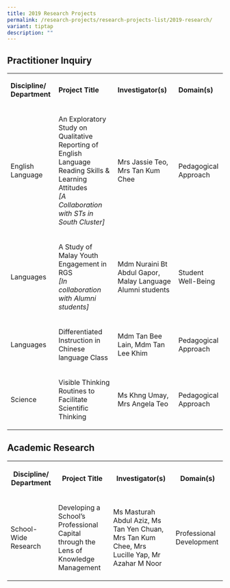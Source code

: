 ```yaml
---
title: 2019 Research Projects
permalink: /research-projects/research-projects-list/2019-research/
variant: tiptap
description: ""
---
```

<h2>Practitioner Inquiry</h2>
<table style="minWidth: 100px">
<colgroup>
<col>
<col>
<col>
<col>
</colgroup>
<tbody>
<tr>
<td rowspan="1" colspan="1">
<p><strong>Discipline/ Department</strong>
</p>
</td>
<td rowspan="1" colspan="1">
<p><strong>Project Title</strong>
</p>
</td>
<td rowspan="1" colspan="1">
<p><strong>Investigator(s)</strong>
</p>
</td>
<td rowspan="1" colspan="1">
<p><strong>Domain(s)</strong>
</p>
</td>
</tr>
<tr>
<td rowspan="1" colspan="1">
<p>English Language</p>
</td>
<td rowspan="1" colspan="1">
<p>An Exploratory Study on Qualitative Reporting of English Language Reading
Skills &amp; Learning Attitudes
<br><em>[A Collaboration with STs in South Cluster]</em>
</p>
</td>
<td rowspan="1" colspan="1">
<p>Mrs Jassie Teo, Mrs Tan Kum Chee</p>
</td>
<td rowspan="1" colspan="1">
<p>Pedagogical Approach</p>
</td>
</tr>
<tr>
<td rowspan="1" colspan="1">
<p>Languages</p>
</td>
<td rowspan="1" colspan="1">
<p>A Study of Malay Youth Engagement in RGS
<br><em>[In collaboration with Alumni students]</em>
</p>
</td>
<td rowspan="1" colspan="1">
<p>Mdm Nuraini Bt Abdul Gapor, Malay Language Alumni students</p>
</td>
<td rowspan="1" colspan="1">
<p>Student Well-Being</p>
</td>
</tr>
<tr>
<td rowspan="1" colspan="1">
<p>Languages</p>
</td>
<td rowspan="1" colspan="1">
<p>Differentiated Instruction in Chinese language Class</p>
</td>
<td rowspan="1" colspan="1">
<p>Mdm Tan Bee Lain, Mdm Tan Lee Khim</p>
</td>
<td rowspan="1" colspan="1">
<p>Pedagogical Approach</p>
</td>
</tr>
<tr>
<td rowspan="1" colspan="1">
<p>Science</p>
</td>
<td rowspan="1" colspan="1">
<p>Visible Thinking Routines to Facilitate Scientific Thinking</p>
</td>
<td rowspan="1" colspan="1">
<p>Ms Khng Umay, Mrs Angela Teo</p>
</td>
<td rowspan="1" colspan="1">
<p>Pedagogical Approach</p>
</td>
</tr>
</tbody>
</table>
<h2>Academic Research</h2>
<table style="minWidth: 100px">
<colgroup>
<col>
<col>
<col>
<col>
</colgroup>
<tbody>
<tr>
<th rowspan="1" colspan="1">
<p>Discipline/ Department</p>
</th>
<th rowspan="1" colspan="1">
<p>Project Title</p>
</th>
<th rowspan="1" colspan="1">
<p>Investigator(s)</p>
</th>
<th rowspan="1" colspan="1">
<p>Domain(s)</p>
</th>
</tr>
<tr>
<td rowspan="1" colspan="1">
<p>School-Wide Research</p>
</td>
<td rowspan="1" colspan="1">
<p>Developing a School’s Professional Capital through the Lens of Knowledge
Management</p>
</td>
<td rowspan="1" colspan="1">
<p>Ms Masturah Abdul Aziz, Ms Tan Yen Chuan, Mrs Tan Kum Chee, Mrs Lucille
Yap, Mr Azahar M Noor</p>
</td>
<td rowspan="1" colspan="1">
<p>Professional Development</p>
</td>
</tr>
</tbody>
</table>
<p></p>